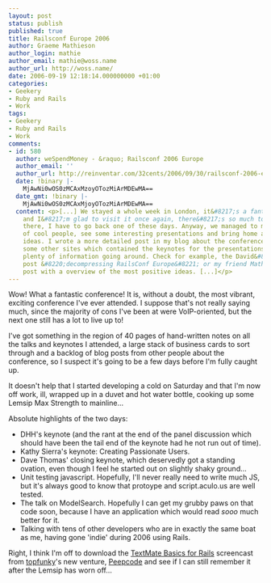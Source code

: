 ```yaml
---
layout: post
status: publish
published: true
title: Railsconf Europe 2006
author: Graeme Mathieson
author_login: mathie
author_email: mathie@woss.name
author_url: http://woss.name/
date: 2006-09-19 12:18:14.000000000 +01:00
categories:
- Geekery
- Ruby and Rails
- Work
tags:
- Geekery
- Ruby and Rails
- Work
comments:
- id: 580
  author: weSpendMoney - &raquo; Railsconf 2006 Europe
  author_email: ''
  author_url: http://reinventar.com/32cents/2006/09/30/railsconf-2006-europe/
  date: !binary |-
    MjAwNi0wOS0zMCAxMzoyOTozMiArMDEwMA==
  date_gmt: !binary |-
    MjAwNi0wOS0zMCAxMjoyOTozMiArMDEwMA==
  content: <p>[...] We stayed a whole week in London, it&#8217;s a fantastic city
    and I&#8217;m glad to visit it once again, there&#8217;s so much to see and experience
    there, I have to go back one of these days. Anyway, we managed to meet a bunch
    of cool people, see some interesting presentations and bring home a dozen bright
    ideas. I wrote a more detailed post in my blog about the conference and I found
    some other sites which contained the keynotes for the presentations. So there&#8217;s
    plenty of information going around. Check for example, the David&#8217;s blog
    post &#8220;decompressing RailsConf Europe&#8221; or my friend Mathie&#8217;s
    post with a overview of the most positive ideas. [...]</p>
---
```

Wow! What a fantastic conference! It is, without a doubt, the most vibrant,
exciting conference I've ever attended. I suppose that's not really saying
much, since the majority of cons I've been at were VoIP-oriented, but the next
one still has a lot to live up to!

I've got something in the region of 40 pages of hand-written notes on all the
talks and keynotes I attended, a large stack of business cards to sort through
and a backlog of blog posts from other people about the conference, so I
suspect it's going to be a few days before I'm fully caught up.

It doesn't help that I started developing a cold on Saturday and that I'm now
off work, ill, wrapped up in a duvet and hot water bottle, cooking up some
Lemsip Max Strength to mainline...

Absolute highlights of the two days:

* DHH's keynote (and the rant at the end of the panel discussion which should have been the tail end of the keynote had he not run out of time).
* Kathy Sierra's keynote: Creating Passionate Users.
* Dave Thomas' closing keynote, which deservedly got a standing ovation, even though I feel he started out on slightly shaky ground...
* Unit testing javascript.  Hopefully, I'll never really need to write much JS, but it's always good to know that protoype and script.aculo.us are well tested.
* The talk on ModelSearch.  Hopefully I can get my grubby paws on that code soon, because I have an application which would read *sooo* much better for it.
* Talking with tens of other developers who are in exactly the same boat as me, having gone 'indie' during 2006 using Rails.

Right, I think I'm off to download the [TextMate Basics for Rails](http://peepcode.com/articles/2006/09/02/textmate-basics-for-rails) screencast from [topfunky](http://nubyonrails.com/)'s new venture, [Peepcode](http://peepcode.com/) and see if I can still remember it after the Lemsip has worn off...

